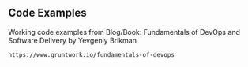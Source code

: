 ## Code Examples

Working code examples from Blog/Book: Fundamentals of DevOps and Software Delivery by Yevgeniy Brikman

```
https://www.gruntwork.io/fundamentals-of-devops
```